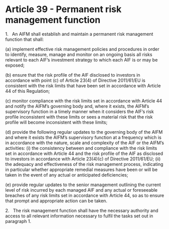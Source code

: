 # Article 39 - Permanent risk management function


1.   An AIFM shall establish and maintain a permanent risk management function that shall:

(a) implement effective risk management policies and procedures in order to identify, measure, manage and monitor on an ongoing basis all risks relevant to each AIF’s investment strategy to which each AIF is or may be exposed;

(b) ensure that the risk profile of the AIF disclosed to investors in accordance with point (c) of Article 23(4) of Directive 2011/61/EU is consistent with the risk limits that have been set in accordance with Article 44 of this Regulation;

(c) monitor compliance with the risk limits set in accordance with Article 44 and notify the AIFM’s governing body and, where it exists, the AIFM’s supervisory function in a timely manner when it considers the AIF’s risk profile inconsistent with these limits or sees a material risk that the risk profile will become inconsistent with these limits;

(d) provide the following regular updates to the governing body of the AIFM and where it exists the AIFM’s supervisory function at a frequency which is in accordance with the nature, scale and complexity of the AIF or the AIFM’s activities: (i) the consistency between and compliance with the risk limits set in accordance with Article 44 and the risk profile of the AIF as disclosed to investors in accordance with Article 23(4)(c) of Directive 2011/61/EU; (ii) the adequacy and effectiveness of the risk management process, indicating in particular whether appropriate remedial measures have been or will be taken in the event of any actual or anticipated deficiencies;

(e) provide regular updates to the senior management outlining the current level of risk incurred by each managed AIF and any actual or foreseeable breaches of any risk limits set in accordance with Article 44, so as to ensure that prompt and appropriate action can be taken.

2.   The risk management function shall have the necessary authority and access to all relevant information necessary to fulfil the tasks set out in paragraph 1.
